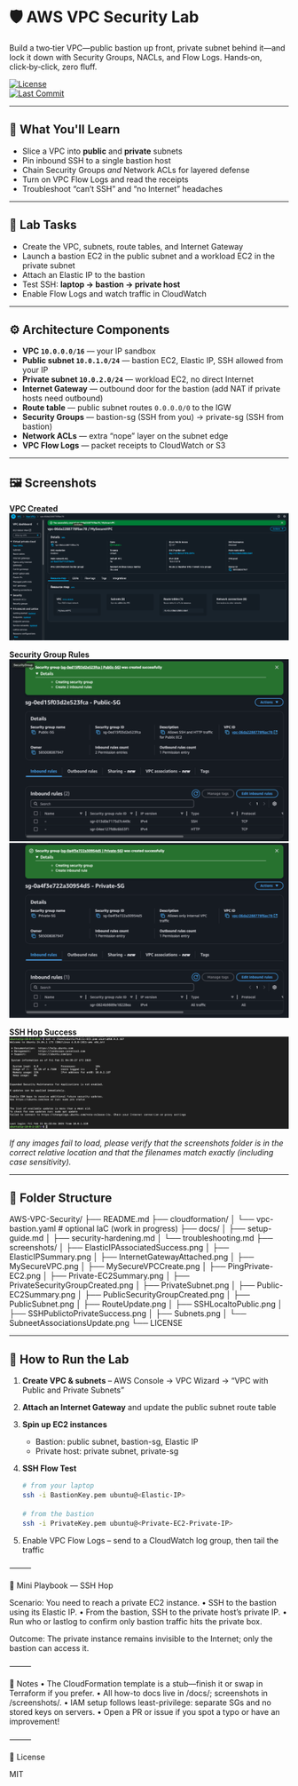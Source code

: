 # 🛡️ AWS VPC Security Lab

Build a two‑tier VPC—public bastion up front, private subnet behind it—and lock it down with Security Groups, NACLs, and Flow Logs. Hands‑on, click‑by‑click, zero fluff.

[![License](https://img.shields.io/github/license/chetflowers/AWS-VPC-Security?color=blue)](LICENSE)  
[![Last Commit](https://img.shields.io/github/last-commit/chetflowers/AWS-VPC-Security)](../../commits)

---

## 🎯 What You'll Learn
- Slice a VPC into **public** and **private** subnets  
- Pin inbound SSH to a single bastion host  
- Chain Security Groups *and* Network ACLs for layered defense  
- Turn on VPC Flow Logs and read the receipts  
- Troubleshoot “can’t SSH” and “no Internet” headaches  

---

## 🧪 Lab Tasks
- Create the VPC, subnets, route tables, and Internet Gateway  
- Launch a bastion EC2 in the public subnet and a workload EC2 in the private subnet  
- Attach an Elastic IP to the bastion  
- Test SSH: **laptop → bastion → private host**  
- Enable Flow Logs and watch traffic in CloudWatch  

---

## ⚙️ Architecture Components
- **VPC `10.0.0.0/16`** — your IP sandbox  
- **Public subnet `10.0.1.0/24`** — bastion EC2, Elastic IP, SSH allowed from your IP  
- **Private subnet `10.0.2.0/24`** — workload EC2, no direct Internet  
- **Internet Gateway** — outbound door for the bastion (add NAT if private hosts need outbound)  
- **Route table** — public subnet routes `0.0.0.0/0` to the IGW  
- **Security Groups** — bastion-sg (SSH from you) → private-sg (SSH from bastion)  
- **Network ACLs** — extra “nope” layer on the subnet edge  
- **VPC Flow Logs** — packet receipts to CloudWatch or S3  

---

## 🖼️ Screenshots

**VPC Created**  
![VPC Created](screenshots/MySecureVPCCreate.png)

**Security Group Rules**  
![Public SG](screenshots/PublicSecurityGroupCreated.png)  
![Private SG](screenshots/PrivateSecurityGroupCreated.png)

**SSH Hop Success**  
![SSH Flow](screenshots/SSHPublictoPrivateSuccess.png)

*If any images fail to load, please verify that the screenshots folder is in the correct relative location and that the filenames match exactly (including case sensitivity).*

---

## 📁 Folder Structure
AWS-VPC-Security/
├── README.md
├── cloudformation/
│   └── vpc-bastion.yaml        # optional IaC (work in progress)
├── docs/
│   ├── setup-guide.md
│   ├── security-hardening.md
│   └── troubleshooting.md
├── screenshots/
│   ├── ElasticIPAssociatedSuccess.png
│   ├── ElasticIPSummary.png
│   ├── InternetGatewayAttached.png
│   ├── MySecureVPC.png
│   ├── MySecureVPCCreate.png
│   ├── PingPrivate-EC2.png
│   ├── Private-EC2Summary.png
│   ├── PrivateSecurityGroupCreated.png
│   ├── PrivateSubnet.png
│   ├── Public-EC2Summary.png
│   ├── PublicSecurityGroupCreated.png
│   ├── PublicSubnet.png
│   ├── RouteUpdate.png
│   ├── SSHLocaltoPublic.png
│   ├── SSHPublictoPrivateSuccess.png
│   ├── Subnets.png
│   └── SubneetAssociationsUpdate.png
└── LICENSE

---

## 🚀 How to Run the Lab
1. **Create VPC & subnets** – AWS Console → VPC Wizard → “VPC with Public and Private Subnets”  
2. **Attach an Internet Gateway** and update the public subnet route table  
3. **Spin up EC2 instances**  
   - Bastion: public subnet, bastion-sg, Elastic IP  
   - Private host: private subnet, private-sg  
4. **SSH Flow Test**  
   ```bash
   # from your laptop
   ssh -i BastionKey.pem ubuntu@<Elastic-IP>

   # from the bastion
   ssh -i PrivateKey.pem ubuntu@<Private-EC2-Private-IP>
   ```

5.	Enable VPC Flow Logs – send to a CloudWatch log group, then tail the traffic

⸻

📓 Mini Playbook — SSH Hop

Scenario: You need to reach a private EC2 instance.
	•	SSH to the bastion using its Elastic IP.
	•	From the bastion, SSH to the private host’s private IP.
	•	Run who or lastlog to confirm only bastion traffic hits the private box.

Outcome: The private instance remains invisible to the Internet; only the bastion can access it.

⸻

💾 Notes
	•	The CloudFormation template is a stub—finish it or swap in Terraform if you prefer.
	•	All how-to docs live in /docs/; screenshots in /screenshots/.
	•	IAM setup follows least-privilege: separate SGs and no stored keys on servers.
	•	Open a PR or issue if you spot a typo or have an improvement!

⸻

📝 License

MIT
